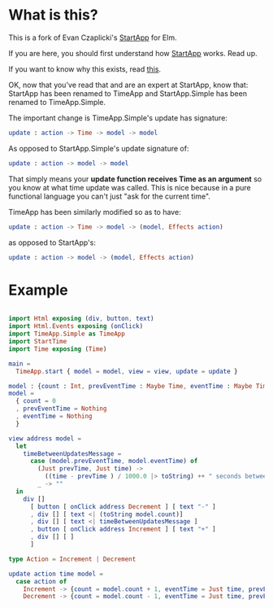 # What is this?

This is a fork of Evan Czaplicki's [StartApp](https://github.com/evancz/start-app) for Elm.

If you are here, you should first understand how [StartApp](https://github.com/evancz/start-app) works. Read up.

If you want to know why this exists, read [this](https://github.com/evancz/start-app/issues/24).

OK, now that you've read that and are an expert at StartApp, know that:  
StartApp has been renamed to TimeApp and StartApp.Simple has been renamed to TimeApp.Simple.

The important change is TimeApp.Simple's update has signature:

```elm
update : action -> Time -> model -> model
```

As opposed to StartApp.Simple's update signature of:

```elm
update : action -> model -> model
```

That simply means your **update function receives Time as an argument** so you know at what time update was called. This is nice because in a pure functional language you can't just "ask for the current time".

TimeApp has been similarly modified so as to have:

```elm
update : action -> Time -> model -> (model, Effects action)
```

as opposed to StartApp's:

```elm
update : action -> model -> (model, Effects action)
```

# Example


```elm

import Html exposing (div, button, text)
import Html.Events exposing (onClick)
import TimeApp.Simple as TimeApp
import StartTime
import Time exposing (Time)

main =
  TimeApp.start { model = model, view = view, update = update }

model : {count : Int, prevEventTime : Maybe Time, eventTime : Maybe Time}
model =
  { count = 0
  , prevEventTime = Nothing
  , eventTime = Nothing
  }

view address model =
  let
    timeBetweenUpdatesMessage =
      case (model.prevEventTime, model.eventTime) of
        (Just prevTime, Just time) ->
          ((time - prevTime ) / 1000.0 |> toString) ++ " seconds between updates."
        _ -> ""
  in
    div []
      [ button [ onClick address Decrement ] [ text "-" ]
      , div [] [ text <| (toString model.count)]
      , div [] [ text <| timeBetweenUpdatesMessage ]
      , button [ onClick address Increment ] [ text "+" ]
      , div [] [ ]
      ]

type Action = Increment | Decrement

update action time model =
  case action of
    Increment -> {count = model.count + 1, eventTime = Just time, prevEventTime = model.eventTime}
    Decrement -> {count = model.count - 1, eventTime = Just time, prevEventTime = model.eventTime}

```

